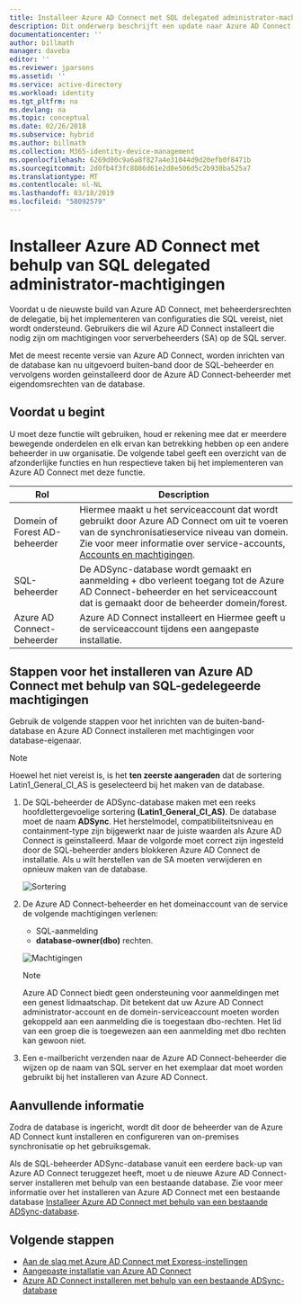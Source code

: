 ```yaml
---
title: Installeer Azure AD Connect met SQL delegated administrator-machtigingen | Microsoft Docs
description: Dit onderwerp beschrijft een update naar Azure AD Connect voor installatie met behulp van een account met alleen SQL dbo-machtigingen.
documentationcenter: ''
author: billmath
manager: daveba
editor: ''
ms.reviewer: jparsons
ms.assetid: ''
ms.service: active-directory
ms.workload: identity
ms.tgt_pltfrm: na
ms.devlang: na
ms.topic: conceptual
ms.date: 02/26/2018
ms.subservice: hybrid
ms.author: billmath
ms.collection: M365-identity-device-management
ms.openlocfilehash: 6269d00c9a6a8f827a4e31044d9d20efb0f8471b
ms.sourcegitcommit: 2d0fb4f3fc8086d61e2d8e506d5c2b930ba525a7
ms.translationtype: MT
ms.contentlocale: nl-NL
ms.lasthandoff: 03/18/2019
ms.locfileid: "58092579"
---
```

# <a name="install-azure-ad-connect-using-sql-delegated-administrator-permissions"></a>Installeer Azure AD Connect met behulp van SQL delegated administrator-machtigingen
Voordat u de nieuwste build van Azure AD Connect, met beheerdersrechten de delegatie, bij het implementeren van configuraties die SQL vereist, niet wordt ondersteund.  Gebruikers die wil Azure AD Connect installeert die nodig zijn om machtigingen voor serverbeheerders (SA) op de SQL server.

Met de meest recente versie van Azure AD Connect, worden inrichten van de database kan nu uitgevoerd buiten-band door de SQL-beheerder en vervolgens worden geïnstalleerd door de Azure AD Connect-beheerder met eigendomsrechten van de database.

## <a name="before-you-begin"></a>Voordat u begint
U moet deze functie wilt gebruiken, houd er rekening mee dat er meerdere bewegende onderdelen en elk ervan kan betrekking hebben op een andere beheerder in uw organisatie.  De volgende tabel geeft een overzicht van de afzonderlijke functies en hun respectieve taken bij het implementeren van Azure AD Connect met deze functie.

|Rol|Description|
|-----|-----|
|Domein of Forest AD-beheerder|Hiermee maakt u het serviceaccount dat wordt gebruikt door Azure AD Connect om uit te voeren van de synchronisatieservice niveau van domein.  Zie voor meer informatie over service-accounts, [Accounts en machtigingen](reference-connect-accounts-permissions.md).
|SQL-beheerder|De ADSync-database wordt gemaakt en aanmelding + dbo verleent toegang tot de Azure AD Connect-beheerder en het serviceaccount dat is gemaakt door de beheerder domein/forest.|
Azure AD Connect-beheerder|Azure AD Connect installeert en Hiermee geeft u de serviceaccount tijdens een aangepaste installatie.

## <a name="steps-for-installing-azure-ad-connect-using-sql-delegated-permissions"></a>Stappen voor het installeren van Azure AD Connect met behulp van SQL-gedelegeerde machtigingen
Gebruik de volgende stappen voor het inrichten van de buiten-band-database en Azure AD Connect installeren met machtigingen voor database-eigenaar.

>[!NOTE]
>Hoewel het niet vereist is, is het **ten zeerste aangeraden** dat de sortering Latin1_General_CI_AS is geselecteerd bij het maken van de database.


1. De SQL-beheerder de ADSync-database maken met een reeks hoofdlettergevoelige sortering **(Latin1_General_CI_AS)**.  De database moet de naam **ADSync**.  Het herstelmodel, compatibiliteitsniveau en containment-type zijn bijgewerkt naar de juiste waarden als Azure AD Connect is geïnstalleerd.  Maar de volgorde moet correct zijn ingesteld door de SQL-beheerder anders blokkeren Azure AD Connect de installatie.  Als u wilt herstellen van de SA moeten verwijderen en opnieuw maken van de database.
 
   ![Sortering](./media/how-to-connect-install-sql-delegation/sql4.png)
2. De Azure AD Connect-beheerder en het domeinaccount van de service de volgende machtigingen verlenen:
   - SQL-aanmelding 
   - **database-owner(dbo)** rechten.
 
   ![Machtigingen](./media/how-to-connect-install-sql-delegation/sql3a.png)

   >[!NOTE]
   >Azure AD Connect biedt geen ondersteuning voor aanmeldingen met een genest lidmaatschap.  Dit betekent dat uw Azure AD Connect administrator-account en de domein-serviceaccount moeten worden gekoppeld aan een aanmelding die is toegestaan dbo-rechten.  Het lid van een groep die is toegewezen aan een aanmelding met dbo rechten kan gewoon niet.

3. Een e-mailbericht verzenden naar de Azure AD Connect-beheerder die wijzen op de naam van SQL server en het exemplaar dat moet worden gebruikt bij het installeren van Azure AD Connect.

## <a name="additional-information"></a>Aanvullende informatie
Zodra de database is ingericht, wordt dit door de beheerder van de Azure AD Connect kunt installeren en configureren van on-premises synchronisatie op het gebruiksgemak.

Als de SQL-beheerder ADSync-database vanuit een eerdere back-up van Azure AD Connect teruggezet heeft, moet u de nieuwe Azure AD Connect-server installeren met behulp van een bestaande database. Zie voor meer informatie over het installeren van Azure AD Connect met een bestaande database [Installeer Azure AD Connect met behulp van een bestaande ADSync-database](how-to-connect-install-existing-database.md).

## <a name="next-steps"></a>Volgende stappen
- [Aan de slag met Azure AD Connect met Express-instellingen](how-to-connect-install-express.md)
- [Aangepaste installatie van Azure AD Connect](how-to-connect-install-custom.md)
- [Azure AD Connect installeren met behulp van een bestaande ADSync-database](how-to-connect-install-existing-database.md)  

